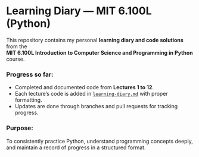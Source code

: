 # Learning Diary — MIT 6.100L (Python)

This repository contains my personal **learning diary and code solutions** from the  
**MIT 6.100L Introduction to Computer Science and Programming in Python** course.  

### Progress so far:
- Completed and documented code from **Lectures 1 to 12**.  
- Each lecture’s code is added in [`learning-diary.md`](learning-diary.md) with proper formatting.  
- Updates are done through branches and pull requests for tracking progress.  

### Purpose:
To consistently practice Python, understand programming concepts deeply,  
and maintain a record of progress in a structured format.  
